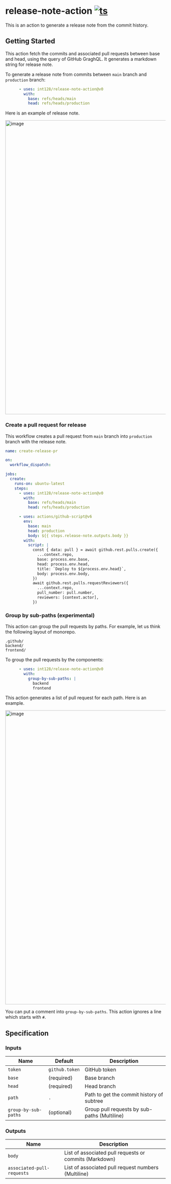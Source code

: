 # release-note-action [![ts](https://github.com/int128/release-note-action/actions/workflows/ts.yaml/badge.svg)](https://github.com/int128/release-note-action/actions/workflows/ts.yaml)

This is an action to generate a release note from the commit history.


## Getting Started

This action fetch the commits and associated pull requests between base and head, using the query of GitHub GraghQL.
It generates a markdown string for release note.

To generate a release note from commits between `main` branch and `production` branch:

```yaml
      - uses: int128/release-note-action@v0
        with:
          base: refs/heads/main
          head: refs/heads/production
```

Here is an example of release note.

<img width="920" alt="image" src="https://user-images.githubusercontent.com/321266/168426345-c5cfc07f-d7f3-4e86-bae8-61b62b52410f.png">

### Create a pull request for release

This workflow creates a pull request from `main` branch into `production` branch with the release note.

```yaml
name: create-release-pr

on:
  workflow_dispatch:

jobs:
  create:
    runs-on: ubuntu-latest
    steps:
      - uses: int128/release-note-action@v0
        with:
          base: refs/heads/main
          head: refs/heads/production

      - uses: actions/github-script@v6
        env:
          base: main
          head: production
          body: ${{ steps.release-note.outputs.body }}
        with:
          script: |
            const { data: pull } = await github.rest.pulls.create({
              ...context.repo,
              base: process.env.base,
              head: process.env.head,
              title: `Deploy to ${process.env.head}`,
              body: process.env.body,
            })
            await github.rest.pulls.requestReviewers({
              ...context.repo,
              pull_number: pull.number,
              reviewers: [context.actor],
            })
```

### Group by sub-paths (experimental)

This action can group the pull requests by paths.
For example, let us think the following layout of monorepo.

```
.github/
backend/
frontend/
```

To group the pull requests by the components:

```yaml
      - uses: int128/release-note-action@v0
        with:
          group-by-sub-paths: |
            backend
            frontend
```

This action generates a list of pull request for each path.
Here is an example.

<img width="920" alt="image" src="https://user-images.githubusercontent.com/321266/168426515-621a5f68-697f-4284-aa33-a27045287684.png">

You can put a comment into `group-by-sub-paths`.
This action ignores a line which starts with `#`.


## Specification

### Inputs

| Name | Default | Description
|------|----------|------------
| `token` | `github.token` | GitHub token
| `base` | (required) | Base branch
| `head` | (required) | Head branch
| `path` | `.` | Path to get the commit history of subtree
| `group-by-sub-paths` | (optional) | Group pull requests by sub-paths (Multiline)


### Outputs

| Name | Description
|------|------------
| `body` | List of associated pull requests or commits (Markdown)
| `associated-pull-requests` | List of associated pull request numbers (Multiline)
